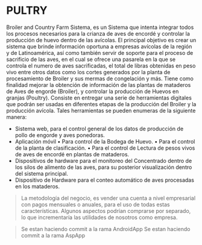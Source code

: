 # PULTRY 
Broiler and Country Farm Sistema, es un Sistema que intenta integrar todos los procesos necesarios para la crianza de aves de encordé y controlar la producción de huevo dentro de las avícolas.
El principal objetivo es crear un sistema que brinde información oportuna a empresas avícolas de la región y de Latinoamérica, así como también servir de soporte para el proceso de sacrificio de las aves, en el cual se ofrece una pasarela en la que se controla el numero de aves sacrificadas, el total de libras obtenidas en peso vivo entre otros datos como los cortes generados por la planta de procesamiento de Broiler y sus mermas de congelación y más.
Tiene como finalidad mejorar la obtención de información de las plantas de mataderos de Aves de engorde (Broiler), y controlar la producción de Huevos en granjas (Poultry).
Consiste en entregar una serie de herramientas digitales que podrán ser usadas en diferentes etapas de la producción del Broiler y la producción avícola.
Tales herramientas se pueden enumeras de la siguiente manera:
- Sistema web, para el control general de los datos de producción de pollo de engorde y aves ponedoras.
- Aplicación móvil
•	Para control de la Bodega de Huevo.
•	Para el control de la planta de clasificación.
•	Para el control de Lectura de pesos vivos de aves de encordé en plantas de mataderos.
- Dispositivos de hardware para el monitoreo del Concentrado dentro de los silos de alimento de las aves, para su posterior visualización dentro del sistema principal.
- Dispositivo de Hardware para el conteo automático de aves procesadas en los mataderos.

> La metodología del negocio, es vender una cuenta a nivel empresarial con pagos mensuales o anuales, para el uso de todas estas características.
Algunos aspectos podrían comprarse por separado, lo que incrementaría las utilidades de nosotros como empresa.

> Se estan haciendo commit a la rama AndroidApp
> Se estan haciendo commit a la rama AspApp
